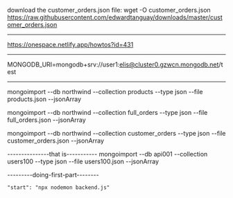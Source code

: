 download the customer_orders.json file:
wget -O customer_orders.json https://raw.githubusercontent.com/edwardtanguay/downloads/master/customer_orders.json

---------------------------------
https://onespace.netlify.app/howtos?id=431

-------------------------------------
MONGODB_URI=mongodb+srv://user1:elis@cluster0.gzwcn.mongodb.net/test

-------------------------------

mongoimport --db northwind --collection products --type json --file products.json --jsonArray

mongoimport --db northwind --collection full_orders --type json --file full_orders.json --jsonArray

mongoimport --db northwind --collection customer_orders --type json --file customer_orders.json --jsonArray


---------------that is-----------
mongoimport --db api001 --collection users100 --type json --file users100.json --jsonArray

---------doing-first-part--------

    "start": "npx nodemon backend.js"
